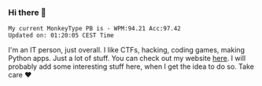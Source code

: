 ### Hi there 👋
<!-- PB START -->
```
My current MonkeyType PB is - WPM:94.21 Acc:97.42
Updated on: 01:20:05 CEST Time
```
<!-- PB END -->
I'm an IT person, just overall. I like CTFs, hacking, coding games, making Python apps. Just a lot of stuff.
You can check out my website [here](https://skill3472.github.io/).
I will probably add some interesting stuff here, when I get the idea to do so. Take care ❤️
